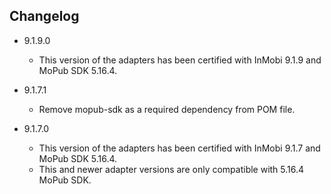 ## Changelog
  * 9.1.9.0
      * This version of the adapters has been certified with InMobi 9.1.9 and MoPub SDK 5.16.4.

  * 9.1.7.1
      * Remove mopub-sdk as a required dependency from POM file.
      
  * 9.1.7.0
      * This version of the adapters has been certified with InMobi 9.1.7 and MoPub SDK 5.16.4.
      * This and newer adapter versions are only compatible with 5.16.4 MoPub SDK.
